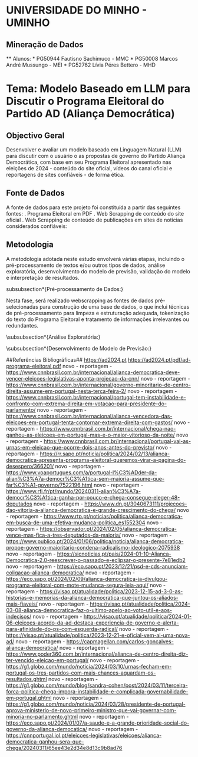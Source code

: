 # UNIVERSIDADE DO MINHO - UMINHO
## Mineração de Dados
** Alunos:
    * PG50944 Fautisno Sachimuco - MMC
    * PG50008 Marcos André Mussungo - MEI
    * PG52762 Lívia Péres Bettero - MHD 


# Tema: Modelo Baseado em LLM para Discutir o Programa Eleitoral do Partido AD (Aliança Democrática)

## Objectivo Geral
Desenvolver e avaliar um modelo baseado em Linguagem Natural (LLM) para discutir com o usuário o as propostas de governo do Partido Aliança Democrática, com base em seu Programa Eleitoral apresentado nas eleições de 2024 - conteúdo do site oficial, vídeos do canal oficial e reportagens de sites confiáveis - de forma ética.

## Fonte de Dados
A fonte de dados para este projeto foi constituída a partir das seguintes fontes:
  . Programa Eleitoral em PDF
  . Web Scrapping de conteúdo do site oficial
  . Web Scrapping de conteúdo de publicações em sites de notícias considerados confiáveis:

## Metodologia
A metodologia adotada neste estudo envolverá várias etapas, incluindo o pré-processamento de textos e/ou outros tipos de dados, análise exploratória, desenvolvimento do modelo de previsão, validação do modelo e interpretação de resultados.

subsubsection*{Pré-processamento de Dados:}

Nesta fase, será realizado webscrapping as fontes de dados pré-selecionadas para construção de uma base de dados, o que inclui técnicas de pré-processamento para limpeza e estruturação adequada, tokenização do texto do Programa Eleitoral e tratamento de informações irrelevantes ou redundantes.

\subsubsection*{Análise Exploratória:}


\subsubsection*{Desenvolvimento de Modelo de Previsão:}


##Referências Bibliográficas##
          https://ad2024.pt
          https://ad2024.pt/pdf/ad-programa-eleitoral.pdf
          novo - reportagem - https://www.cnnbrasil.com.br/internacional/alianca-democratica-deve-vencer-eleicoes-legislativas-aponta-projecao-da-cnn/
          novo - reportagem - https://www.cnnbrasil.com.br/internacional/governo-minoritario-de-centro-direita-assume-em-portugal-nesta-terca-feira-2/
          novo - reportagem - https://www.cnnbrasil.com.br/internacional/portugal-tem-instabilidade-e-confronto-com-extrema-direita-em-votacao-para-presidente-do-parlamento/
          novo - reportagem - https://www.cnnbrasil.com.br/internacional/alianca-vencedora-das-eleicoes-em-portugal-tenta-contornar-extrema-direita-com-gastos/
          novo - reportagem - https://www.cnnbrasil.com.br/internacional/chega-nao-ganhou-as-eleicoes-em-portugal-mas-e-o-maior-vitorioso-da-noite/
          novo - reportagem - https://www.cnnbrasil.com.br/internacional/portugal-vai-as-urnas-em-eleicao-que-ocorre-dois-anos-antes-do-previsto/
          novo - reportagem - https://rr.sapo.pt/noticia/politica/2024/02/13/alianca-democratica-apresenta-programa-eleitoral-queremos-virar-a-pagina-do-desespero/366201/
          novo - reportagem - https://www.voaportugues.com/a/portugal-l%C3%ADder-da-alian%C3%A7a-democr%C3%A1tica-sem-maioria-assume-que-far%C3%A1-governo/7522196.html
          novo - reportagem - https://www.rfi.fr/pt/mundo/20240311-alian%C3%A7a-democr%C3%A1tica-ganha-por-pouco-e-chega-consegue-eleger-48-deputados
          novo - reportagem - https://www.dn.pt/3040673111/projecoes-dao-vitoria-a-alianca-democratica-e-grande-crescimento-do-chega/
          novo - reportagem - https://www.rtp.pt/noticias/politica/alianca-democratica-em-busca-de-uma-efetiva-mudanca-politica_es1552304
          novo - reportagem - https://observador.pt/2024/02/05/alianca-democratica-vence-mas-fica-a-tres-deputados-da-maioria/
          novo - reportagem - https://www.publico.pt/2024/01/06/politica/noticia/alianca-democratica-propoe-governo-maioritario-condena-radicalismo-ideologico-2075938
          novo - reportagem - https://sicnoticias.pt/pais/2024-01-10-Alianca-Democratica-2.0-reescrever-o-passado-e-eclipsar-o-presente-7e81edb2
          novo - reportagem - https://eco.sapo.pt/2023/12/21/psd-e-cds-anunciam-coligacao-alianca-democratica/
          novo - reportagem - https://eco.sapo.pt/2024/02/09/alianca-democratica-ja-divulgou-programa-eleitoral-com-mote-mudanca-segura-leia-aqui/
          novo - reportagem - https://visao.pt/atualidade/politica/2023-12-15-ad-3-0-as-historias-e-memorias-da-alianca-democratica-que-juntou-os-aliados-mais-fiaveis/
          novo - reportagem - https://visao.pt/atualidade/politica/2024-03-08-alianca-democratica-faz-o-ultimo-apelo-ao-voto-util-e-aos-indecisos/
          novo - reportagem - https://visao.pt/atualidade/politica/2024-01-06-eleicoes-acordo-da-ad-destaca-experiencia-de-governo-e-alerta-para-afinidade-do-ps-com-esquerda-radical/
          novo - reportagem - https://visao.pt/atualidade/politica/2023-12-21-e-oficial-vem-ai-uma-nova-ad/
          novo - reportagem - https://capmagellan.com/carlos-goncalves-alianca-democratica/
          novo - reportagem - https://www.poder360.com.br/internacional/alianca-de-centro-direita-diz-ter-vencido-eleicao-em-portugal/
          novo - reportagem - https://g1.globo.com/mundo/noticia/2024/03/10/urnas-fecham-em-portugal-os-tres-partidos-com-mais-chances-aguardam-os-resultados.ghtml
          novo - reportagem - https://g1.globo.com/mundo/blog/sandra-cohen/post/2024/03/11/terceira-forca-politica-chega-impora-instabilidade-e-complicada-governabilidade-em-portugal.ghtml
          novo - reportagem - https://g1.globo.com/mundo/noticia/2024/03/28/presidente-de-portugal-aprova-ministerio-de-novo-primeiro-ministro-que-vai-governar-com-minoria-no-parlamento.ghtml
          novo - reportagem - https://eco.sapo.pt/2024/01/07/a-saude-e-a-grande-prioridade-social-do-governo-da-alianca-democatica/
          novo - reportagem - https://cnnportugal.iol.pt/eleicoes-legislativas/eleicoes/alianca-democratica-ganhou-sera-que-chega/20240311/65ee43e2d34e8d13c9b8ad76
